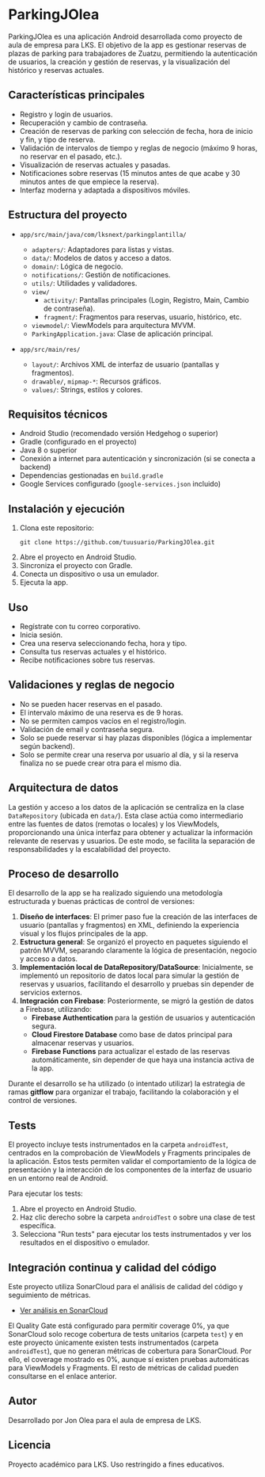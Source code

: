 # ParkingJOlea

ParkingJOlea es una aplicación Android desarrollada como proyecto de aula de empresa para LKS. El objetivo de la app es gestionar reservas de plazas de parking para trabajadores de Zuatzu, permitiendo la autenticación de usuarios, la creación y gestión de reservas, y la visualización del histórico y reservas actuales.

## Características principales

- Registro y login de usuarios.
- Recuperación y cambio de contraseña.
- Creación de reservas de parking con selección de fecha, hora de inicio y fin, y tipo de reserva.
- Validación de intervalos de tiempo y reglas de negocio (máximo 9 horas, no reservar en el pasado, etc.).
- Visualización de reservas actuales y pasadas.
- Notificaciones sobre reservas (15 minutos antes de que acabe y 30 minutos antes de que empiece la reserva).
- Interfaz moderna y adaptada a dispositivos móviles.

## Estructura del proyecto

- `app/src/main/java/com/lksnext/parkingplantilla/`
  - `adapters/`: Adaptadores para listas y vistas.
  - `data/`: Modelos de datos y acceso a datos.
  - `domain/`: Lógica de negocio.
  - `notifications/`: Gestión de notificaciones.
  - `utils/`: Utilidades y validadores.
  - `view/`
    - `activity/`: Pantallas principales (Login, Registro, Main, Cambio de contraseña).
    - `fragment/`: Fragmentos para reservas, usuario, histórico, etc.
  - `viewmodel/`: ViewModels para arquitectura MVVM.
  - `ParkingApplication.java`: Clase de aplicación principal.

- `app/src/main/res/`
  - `layout/`: Archivos XML de interfaz de usuario (pantallas y fragmentos).
  - `drawable/`, `mipmap-*`: Recursos gráficos.
  - `values/`: Strings, estilos y colores.

## Requisitos técnicos

- Android Studio (recomendado versión Hedgehog o superior)
- Gradle (configurado en el proyecto)
- Java 8 o superior
- Conexión a internet para autenticación y sincronización (si se conecta a backend)
- Dependencias gestionadas en `build.gradle`
- Google Services configurado (`google-services.json` incluido)

## Instalación y ejecución

1. Clona este repositorio:
   ```
   git clone https://github.com/tuusuario/ParkingJOlea.git
   ```
2. Abre el proyecto en Android Studio.
3. Sincroniza el proyecto con Gradle.
4. Conecta un dispositivo o usa un emulador.
5. Ejecuta la app.

## Uso

- Regístrate con tu correo corporativo.
- Inicia sesión.
- Crea una reserva seleccionando fecha, hora y tipo.
- Consulta tus reservas actuales y el histórico.
- Recibe notificaciones sobre tus reservas.

## Validaciones y reglas de negocio

- No se pueden hacer reservas en el pasado.
- El intervalo máximo de una reserva es de 9 horas.
- No se permiten campos vacíos en el registro/login.
- Validación de email y contraseña segura.
- Solo se puede reservar si hay plazas disponibles (lógica a implementar según backend).
- Solo se permite crear una reserva por usuario al día, y si la reserva finaliza no se puede crear otra para el mismo dia.

## Arquitectura de datos

La gestión y acceso a los datos de la aplicación se centraliza en la clase `DataRepository` (ubicada en `data/`). Esta clase actúa como intermediario entre las fuentes de datos (remotas o locales) y los ViewModels, proporcionando una única interfaz para obtener y actualizar la información relevante de reservas y usuarios. De este modo, se facilita la separación de responsabilidades y la escalabilidad del proyecto.

## Proceso de desarrollo

El desarrollo de la app se ha realizado siguiendo una metodología estructurada y buenas prácticas de control de versiones:

1. **Diseño de interfaces**: El primer paso fue la creación de las interfaces de usuario (pantallas y fragmentos) en XML, definiendo la experiencia visual y los flujos principales de la app.
2. **Estructura general**: Se organizó el proyecto en paquetes siguiendo el patrón MVVM, separando claramente la lógica de presentación, negocio y acceso a datos.
3. **Implementación local de DataRepository/DataSource**: Inicialmente, se implementó un repositorio de datos local para simular la gestión de reservas y usuarios, facilitando el desarrollo y pruebas sin depender de servicios externos.
4. **Integración con Firebase**: Posteriormente, se migró la gestión de datos a Firebase, utilizando:
   - **Firebase Authentication** para la gestión de usuarios y autenticación segura.
   - **Cloud Firestore Database** como base de datos principal para almacenar reservas y usuarios.
   - **Firebase Functions** para actualizar el estado de las reservas automáticamente, sin depender de que haya una instancia activa de la app.

Durante el desarrollo se ha utilizado (o intentado utilizar) la estrategia de ramas **gitflow** para organizar el trabajo, facilitando la colaboración y el control de versiones.

## Tests

El proyecto incluye tests instrumentados en la carpeta `androidTest`, centrados en la comprobación de ViewModels y Fragments principales de la aplicación. Estos tests permiten validar el comportamiento de la lógica de presentación y la interacción de los componentes de la interfaz de usuario en un entorno real de Android.

Para ejecutar los tests:

1. Abre el proyecto en Android Studio.
2. Haz clic derecho sobre la carpeta `androidTest` o sobre una clase de test específica.
3. Selecciona "Run tests" para ejecutar los tests instrumentados y ver los resultados en el dispositivo o emulador.

## Integración continua y calidad del código

Este proyecto utiliza SonarCloud para el análisis de calidad del código y seguimiento de métricas.

- [Ver análisis en SonarCloud](https://sonarcloud.io/project/overview?id=Pokoion_ParkingJOlea)

El Quality Gate está configurado para permitir coverage 0%, ya que SonarCloud solo recoge cobertura de tests unitarios (carpeta `test`) y en este proyecto únicamente existen tests instrumentados (carpeta `androidTest`), que no generan métricas de cobertura para SonarCloud. Por ello, el coverage mostrado es 0%, aunque sí existen pruebas automáticas para ViewModels y Fragments. El resto de métricas de calidad pueden consultarse en el enlace anterior.

## Autor

Desarrollado por Jon Olea para el aula de empresa de LKS.

## Licencia

Proyecto académico para LKS. Uso restringido a fines educativos.

